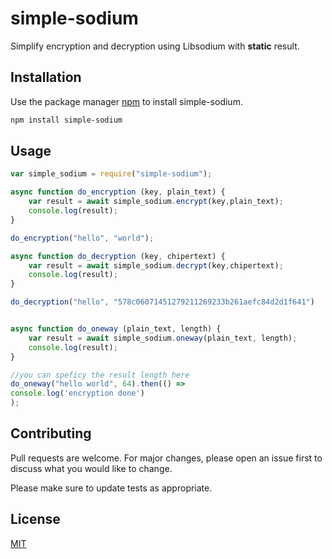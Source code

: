 # simple-sodium

Simplify encryption and decryption using Libsodium with **static** result.

## Installation

Use the package manager [npm](https://docs.npmjs.com/about-npm) to install simple-sodium.

```bash
npm install simple-sodium
```

## Usage

```js
var simple_sodium = require("simple-sodium");

async function do_encryption (key, plain_text) {
    var result = await simple_sodium.encrypt(key,plain_text);
    console.log(result);
}

do_encryption("hello", "world");

async function do_decryption (key, chipertext) {
    var result = await simple_sodium.decrypt(key,chipertext);
    console.log(result);
}

do_decryption("hello", "578c06071451279211269233b261aefc84d2d1f641")


async function do_oneway (plain_text, length) {
    var result = await simple_sodium.oneway(plain_text, length);
    console.log(result);   
}

//you can speficy the result length here
do_oneway("hello world", 64).then(() => 
console.log('encryption done')
);
```

## Contributing
Pull requests are welcome. For major changes, please open an issue first to discuss what you would like to change.

Please make sure to update tests as appropriate.

## License
[MIT](https://choosealicense.com/licenses/mit/)
